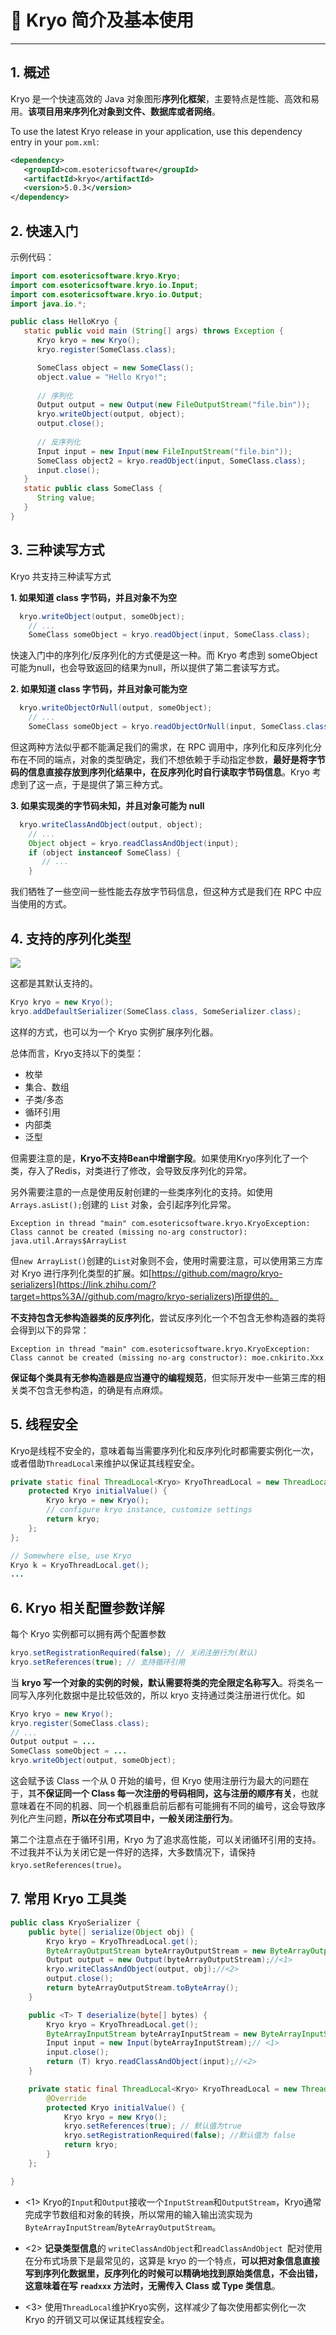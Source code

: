 # 💫 Kryo 简介及基本使用

---

## 1. 概述

Kryo 是一个快速高效的 Java 对象图形**序列化框架**，主要特点是性能、高效和易用。**该项目用来序列化对象到文件、数据库或者网络**。

To use the latest Kryo release in your application, use this dependency entry in your `pom.xml`:

```xml
<dependency>
   <groupId>com.esotericsoftware</groupId>
   <artifactId>kryo</artifactId>
   <version>5.0.3</version>
</dependency>
```

## 2. 快速入门

示例代码：

```java
import com.esotericsoftware.kryo.Kryo;
import com.esotericsoftware.kryo.io.Input;
import com.esotericsoftware.kryo.io.Output;
import java.io.*;

public class HelloKryo {
   static public void main (String[] args) throws Exception {
      Kryo kryo = new Kryo();
      kryo.register(SomeClass.class);

      SomeClass object = new SomeClass();
      object.value = "Hello Kryo!";
	 
      // 序列化
      Output output = new Output(new FileOutputStream("file.bin"));
      kryo.writeObject(output, object);
      output.close();
	 
      // 反序列化
      Input input = new Input(new FileInputStream("file.bin"));
      SomeClass object2 = kryo.readObject(input, SomeClass.class);
      input.close();   
   }
   static public class SomeClass {
      String value;
   }
}
```

## 3. 三种读写方式

Kryo 共支持三种读写方式

**1. 如果知道 class 字节码，并且对象不为空**

```java
  kryo.writeObject(output, someObject);
    // ...
    SomeClass someObject = kryo.readObject(input, SomeClass.class);
```

快速入门中的序列化/反序列化的方式便是这一种。而 Kryo 考虑到 someObject 可能为null，也会导致返回的结果为null，所以提供了第二套读写方式。

**2. 如果知道 class 字节码，并且对象可能为空**

```java
  kryo.writeObjectOrNull(output, someObject);
    // ...
    SomeClass someObject = kryo.readObjectOrNull(input, SomeClass.class);
```

但这两种方法似乎都不能满足我们的需求，在 RPC 调用中，序列化和反序列化分布在不同的端点，对象的类型确定，我们不想依赖于手动指定参数，**最好是将字节码的信息直接存放到序列化结果中，在反序列化时自行读取字节码信息**。Kryo 考虑到了这一点，于是提供了第三种方式。

**3. 如果实现类的字节码未知，并且对象可能为 null**

```java
  kryo.writeClassAndObject(output, object);
    // ...
    Object object = kryo.readClassAndObject(input);
    if (object instanceof SomeClass) {
       // ...
    }
```

我们牺牲了一些空间一些性能去存放字节码信息，但这种方式是我们在 RPC 中应当使用的方式。

## 4. 支持的序列化类型

![](https://gitee.com/veal98/images/raw/master/img/20201215214220.png)

这都是其默认支持的。

```java
Kryo kryo = new Kryo();
kryo.addDefaultSerializer(SomeClass.class, SomeSerializer.class);
```

这样的方式，也可以为一个 Kryo 实例扩展序列化器。

总体而言，Kryo支持以下的类型：

- 枚举
- 集合、数组
- 子类/多态
- 循环引用
- 内部类
- 泛型

但需要注意的是，**Kryo不支持Bean中增删字段**。如果使用Kryo序列化了一个类，存入了Redis，对类进行了修改，会导致反序列化的异常。

另外需要注意的一点是使用反射创建的一些类序列化的支持。如使用`Arrays.asList();`创建的 `List` 对象，会引起序列化异常。

```text
Exception in thread "main" com.esotericsoftware.kryo.KryoException: Class cannot be created (missing no-arg constructor): java.util.Arrays$ArrayList
```

但`new ArrayList()`创建的`List`对象则不会，使用时需要注意，可以使用第三方库对 Kryo 进行序列化类型的扩展。如[https://github.com/magro/kryo-serializers](https://link.zhihu.com/?target=https%3A//github.com/magro/kryo-serializers)所提供的。

**不支持包含无参构造器类的反序列化**，尝试反序列化一个不包含无参构造器的类将会得到以下的异常：

```text
Exception in thread "main" com.esotericsoftware.kryo.KryoException: Class cannot be created (missing no-arg constructor): moe.cnkirito.Xxx
```

**保证每个类具有无参构造器是应当遵守的编程规范**，但实际开发中一些第三库的相关类不包含无参构造，的确是有点麻烦。

## 5. 线程安全

Kryo是线程不安全的，意味着每当需要序列化和反序列化时都需要实例化一次，或者借助`ThreadLocal`来维护以保证其线程安全。

```java
private static final ThreadLocal<Kryo> KryoThreadLocal = new ThreadLocal<Kryo>() {
    protected Kryo initialValue() {
        Kryo kryo = new Kryo();
        // configure kryo instance, customize settings
        return kryo;
    };
};

// Somewhere else, use Kryo
Kryo k = KryoThreadLocal.get();
...
```

## 6. Kryo 相关配置参数详解

每个 Kryo 实例都可以拥有两个配置参数

```java
kryo.setRegistrationRequired(false); // 关闭注册行为(默认)
kryo.setReferences(true); // 支持循环引用
```

当 **kryo 写一个对象的实例的时候，默认需要将类的完全限定名称写入**。将类名一同写入序列化数据中是比较低效的，所以 kryo 支持通过类注册进行优化。如

```java
Kryo kryo = new Kryo();
kryo.register(SomeClass.class);
// ...
Output output = ...
SomeClass someObject = ...
kryo.writeObject(output, someObject);
```

这会赋予该 Class 一个从 0 开始的编号，但 Kryo 使用注册行为最大的问题在于，其**不保证同一个 Class 每一次注册的号码相同，这与注册的顺序有关**，也就意味着在不同的机器、同一个机器重启前后都有可能拥有不同的编号，这会导致序列化产生问题，**所以在分布式项目中，一般关闭注册行为**。

第二个注意点在于循环引用，Kryo 为了追求高性能，可以关闭循环引用的支持。不过我并不认为关闭它是一件好的选择，大多数情况下，请保持 `kryo.setReferences(true)`。

## 7. 常用 Kryo 工具类

```java
public class KryoSerializer {
    public byte[] serialize(Object obj) {
        Kryo kryo = KryoThreadLocal.get();
        ByteArrayOutputStream byteArrayOutputStream = new ByteArrayOutputStream();
        Output output = new Output(byteArrayOutputStream);//<1>
        kryo.writeClassAndObject(output, obj);//<2>
        output.close();
        return byteArrayOutputStream.toByteArray();
    }

    public <T> T deserialize(byte[] bytes) {
        Kryo kryo = KryoThreadLocal.get();
        ByteArrayInputStream byteArrayInputStream = new ByteArrayInputStream(bytes);
        Input input = new Input(byteArrayInputStream);// <1>
        input.close();
        return (T) kryo.readClassAndObject(input);//<2>
    }

    private static final ThreadLocal<Kryo> KryoThreadLocal = new ThreadLocal<Kryo>() {//<3>
        @Override
        protected Kryo initialValue() {
            Kryo kryo = new Kryo();
            kryo.setReferences(true); // 默认值为true
            kryo.setRegistrationRequired(false); //默认值为 false
            return kryo;
        }
    };

}
```

- <1> Kryo的`Input`和`Output`接收一个`InputStream`和`OutputStream`，Kryo通常完成字节数组和对象的转换，所以常用的输入输出流实现为`ByteArrayInputStream`/`ByteArrayOutputStream`。

- <2> **记录类型信息**的 `writeClassAndObject`和`readClassAndObject `配对使用在分布式场景下是最常见的，这算是 kryo 的一个特点，**可以把对象信息直接写到序列化数据里，反序列化的时候可以精确地找到原始类信息，不会出错，这意味着在写 `readxxx` 方法时，无需传入 Class 或 Type 类信息**。

- <3> 使用`ThreadLocal`维护Kryo实例，这样减少了每次使用都实例化一次 Kryo 的开销又可以保证其线程安全。
